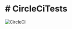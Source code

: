 # # CircleCiTests
[![CircleCI](https://circleci.com/gh/matthiaslischka/CircleCiTests.svg?style=svg)](https://circleci.com/gh/matthiaslischka/CircleCiTests)
